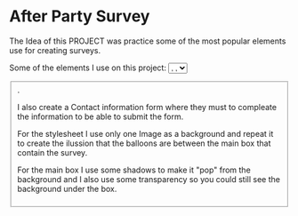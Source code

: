 # After Party Survey

The Idea of this PROJECT was practice some of the most popular elements use for creating surveys.

Some of the elements I use on this project: <select>/<option>, <input type="radio">, <fieldset>.
 
 I also create a Contact information form where they must to compleate the information to be able to submit the form.
 
 For the stylesheet I use only one Image as a background and repeat it to create the ilussion that the balloons are between the main box that contain the survey.
 
 For the main box I use some shadows to make it "pop" from the background and I also use some transparency so you could still see the background under the box.
 


